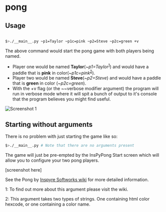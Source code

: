 # pong

## Usage

```bash

$>./__main__.py ~p1=Taylor ~p1c=pink ~p2=Steve ~p2c=green +v 

```

The above command would start the pong game with both players being named. 
  - Player one would be named **Taylor**(*~p1=Taylor*<sup>[1](#p1arg)</sup>) and would have a paddle that is **pink** in color(*~p1c=pink*<sup>[2](#p1carg)</sup>).
  - Player two would be named **Steve**(*~p2=Steve*) and would have a paddle that is **green** in color (*~p2c=green*).
  - With the +v flag (or the \~~verbose modifier argument) the program will run in verbose mode where it will spit a bunch of output to it's console that the program believes you might find useful.
  
![Screenshot 1](https://raw.github.com/Inspyre-Softworks/pong/dev1.6/docs/screen1.png?raw=true)

## Starting without arguments
  
There is no problem with just starting the game like so:

```bash
$>./__main__.py # Note that there are no arguments present
```

The game will just be pre-empted by the InsPyPong Start screen which will allow you to configure your two pong players.

[screenshot here]

  
  
  
  
See the Pong by [Inspyre Softworks wiki](https://github.com/tayjaybabee/pong/wiki) for more detailed information.


 <a name="p1arg">1</a>: To find out more about this argument please visit the wiki.
 
 
 <a name="p1carg">2</a>: This argument takes two types of strings. One containing html color hexcode, or one containing a color name. 
 
